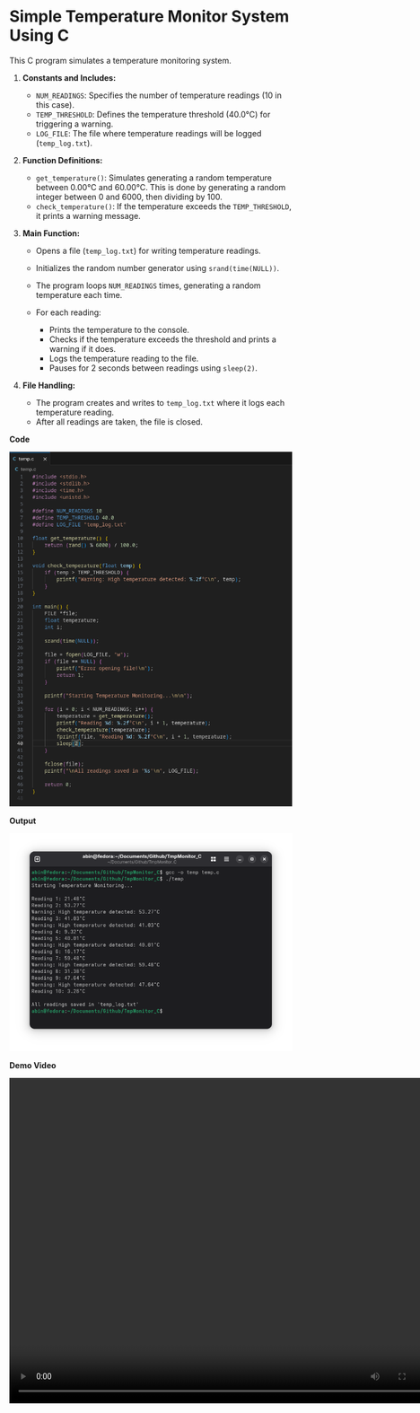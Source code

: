# Simple Temperature Monitor System Using C

This C program simulates a temperature monitoring system.

1. **Constants and Includes:**

   * `NUM_READINGS`: Specifies the number of temperature readings (10 in this case).
   * `TEMP_THRESHOLD`: Defines the temperature threshold (40.0°C) for triggering a warning.
   * `LOG_FILE`: The file where temperature readings will be logged (`temp_log.txt`).

2. **Function Definitions:**

   * `get_temperature()`: Simulates generating a random temperature between 0.00°C and 60.00°C. This is done by generating a random integer between 0 and 6000, then dividing by 100.
   * `check_temperature()`: If the temperature exceeds the `TEMP_THRESHOLD`, it prints a warning message.

3. **Main Function:**

   * Opens a file (`temp_log.txt`) for writing temperature readings.
   * Initializes the random number generator using `srand(time(NULL))`.
   * The program loops `NUM_READINGS` times, generating a random temperature each time.
   * For each reading:

     * Prints the temperature to the console.
     * Checks if the temperature exceeds the threshold and prints a warning if it does.
     * Logs the temperature reading to the file.
     * Pauses for 2 seconds between readings using `sleep(2)`.

4. **File Handling:**

   * The program creates and writes to `temp_log.txt` where it logs each temperature reading.
   * After all readings are taken, the file is closed.


**Code**

![image 1](./assets/tempc_code.png)


**Output**

![image 2](./assets/tempc_output.png)


**Demo Video**

<video width="772" height="580" controls>
  <source src="./assets/tempc.mp4" type="video/mp4">
  Your browser does not support the video tag.
</video>
